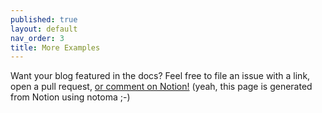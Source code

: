 ```yaml
---
published: true
layout: default
nav_order: 3
title: More Examples
---
```

<!--
THIS FILE IS GENERATED BY NOTOMA AUTOMATICALLY, DON'T EDIT IT!
Notion link for this article: https://www.notion.so/c720ce655edf4f8e9d52b533f02b115e
-->

Want your blog featured in the docs? Feel free to file an issue with a link, open a pull request, [or comment on Notion!](https://www.notion.so/respawn/0b988490f3fc46fcbb6036e652b5a296?v=598cd4e915b94d4da85072f2842117eb) (yeah, this page is generated from Notion using notoma ;-)
